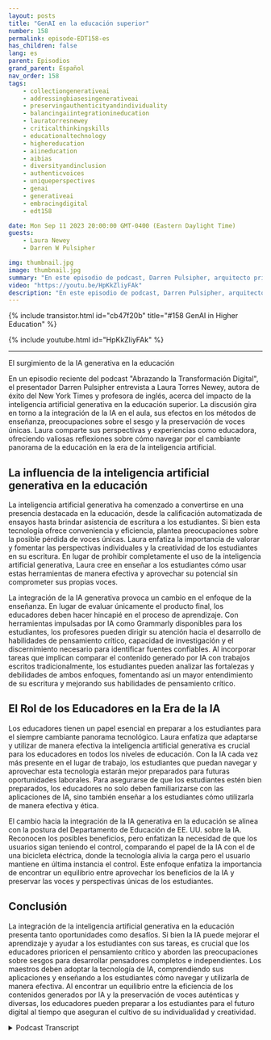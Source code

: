 ```yaml
---
layout: posts
title: "GenAI en la educación superior"
number: 158
permalink: episode-EDT158-es
has_children: false
lang: es
parent: Episodios
grand_parent: Español
nav_order: 158
tags:
    - collectiongenerativeai
    - addressingbiasesingenerativeai
    - preservingauthenticityandindividuality
    - balancingaiintegrationineducation
    - lauratorresnewey
    - criticalthinkingskills
    - educationaltechnology
    - highereducation
    - aiineducation
    - aibias
    - diversityandinclusion
    - authenticvoices
    - uniqueperspectives
    - genai
    - generativeai
    - embracingdigital
    - edt158

date: Mon Sep 11 2023 20:00:00 GMT-0400 (Eastern Daylight Time)
guests:
    - Laura Newey
    - Darren W Pulsipher

img: thumbnail.jpg
image: thumbnail.jpg
summary: "En este episodio de podcast, Darren Pulsipher, arquitecto principal de soluciones del sector público en Intel, entrevista a Laura Torres Newey, autora de best-sellers del New York Times y profesora universitaria, sobre el impacto de la inteligencia artificial generativa en la educación superior. Este episodio ahonda en los desafíos y oportunidades presentados por la integración de la inteligencia artificial generativa en el aula, destacando la necesidad de habilidades de pensamiento crítico, las preocupaciones sobre sesgos y asegurando la preservación de voces únicas."
video: "https://youtu.be/HpKkZliyFAk"
description: "En este episodio de podcast, Darren Pulsipher, arquitecto principal de soluciones del sector público en Intel, entrevista a Laura Torres Newey, autora de best-sellers del New York Times y profesora universitaria, sobre el impacto de la inteligencia artificial generativa en la educación superior. Este episodio ahonda en los desafíos y oportunidades presentados por la integración de la inteligencia artificial generativa en el aula, destacando la necesidad de habilidades de pensamiento crítico, las preocupaciones sobre sesgos y asegurando la preservación de voces únicas."
---
```


<div>
{% include transistor.html id="cb47f20b" title="#158 GenAI in Higher Education" %}

{% include youtube.html id="HpKkZliyFAk" %}
</div>

---

El surgimiento de la IA generativa en la educación

En un episodio reciente del podcast "Abrazando la Transformación Digital", el presentador Darren Pulsipher entrevista a Laura Torres Newey, autora de éxito del New York Times y profesora de inglés, acerca del impacto de la inteligencia artificial generativa en la educación superior. La discusión gira en torno a la integración de la IA en el aula, sus efectos en los métodos de enseñanza, preocupaciones sobre el sesgo y la preservación de voces únicas. Laura comparte sus perspectivas y experiencias como educadora, ofreciendo valiosas reflexiones sobre cómo navegar por el cambiante panorama de la educación en la era de la inteligencia artificial.

## La influencia de la inteligencia artificial generativa en la educación

La inteligencia artificial generativa ha comenzado a convertirse en una presencia destacada en la educación, desde la calificación automatizada de ensayos hasta brindar asistencia de escritura a los estudiantes. Si bien esta tecnología ofrece conveniencia y eficiencia, plantea preocupaciones sobre la posible pérdida de voces únicas. Laura enfatiza la importancia de valorar y fomentar las perspectivas individuales y la creatividad de los estudiantes en su escritura. En lugar de prohibir completamente el uso de la inteligencia artificial generativa, Laura cree en enseñar a los estudiantes cómo usar estas herramientas de manera efectiva y aprovechar su potencial sin comprometer sus propias voces.

La integración de la IA generativa provoca un cambio en el enfoque de la enseñanza. En lugar de evaluar únicamente el producto final, los educadores deben hacer hincapié en el proceso de aprendizaje. Con herramientas impulsadas por IA como Grammarly disponibles para los estudiantes, los profesores pueden dirigir su atención hacia el desarrollo de habilidades de pensamiento crítico, capacidad de investigación y el discernimiento necesario para identificar fuentes confiables. Al incorporar tareas que implican comparar el contenido generado por IA con trabajos escritos tradicionalmente, los estudiantes pueden analizar las fortalezas y debilidades de ambos enfoques, fomentando así un mayor entendimiento de su escritura y mejorando sus habilidades de pensamiento crítico.

## El Rol de los Educadores en la Era de la IA

Los educadores tienen un papel esencial en preparar a los estudiantes para el siempre cambiante panorama tecnológico. Laura enfatiza que adaptarse y utilizar de manera efectiva la inteligencia artificial generativa es crucial para los educadores en todos los niveles de educación. Con la IA cada vez más presente en el lugar de trabajo, los estudiantes que puedan navegar y aprovechar esta tecnología estarán mejor preparados para futuras oportunidades laborales. Para asegurarse de que los estudiantes estén bien preparados, los educadores no solo deben familiarizarse con las aplicaciones de IA, sino también enseñar a los estudiantes cómo utilizarla de manera efectiva y ética.

El cambio hacia la integración de la IA generativa en la educación se alinea con la postura del Departamento de Educación de EE. UU. sobre la IA. Reconocen los posibles beneficios, pero enfatizan la necesidad de que los usuarios sigan teniendo el control, comparando el papel de la IA con el de una bicicleta eléctrica, donde la tecnología alivia la carga pero el usuario mantiene en última instancia el control. Este enfoque enfatiza la importancia de encontrar un equilibrio entre aprovechar los beneficios de la IA y preservar las voces y perspectivas únicas de los estudiantes.

## Conclusión

La integración de la inteligencia artificial generativa en la educación presenta tanto oportunidades como desafíos. Si bien la IA puede mejorar el aprendizaje y ayudar a los estudiantes con sus tareas, es crucial que los educadores prioricen el pensamiento crítico y aborden las preocupaciones sobre sesgos para desarrollar pensadores completos e independientes. Los maestros deben adoptar la tecnología de IA, comprendiendo sus aplicaciones y enseñando a los estudiantes cómo navegar y utilizarla de manera efectiva. Al encontrar un equilibrio entre la eficiencia de los contenidos generados por IA y la preservación de voces auténticas y diversas, los educadores pueden preparar a los estudiantes para el futuro digital al tiempo que aseguran el cultivo de su individualidad y creatividad.



<details>
<summary> Podcast Transcript </summary>

<p></p>

</details>
